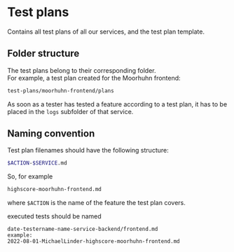 # Test plans

Contains all test plans of all our services, and the test plan template.

## Folder structure

The test plans belong to their corresponding folder.  
For example, a test plan created for the Moorhuhn frontend:

```bash
test-plans/moorhuhn-frontend/plans
```

As soon as a tester has tested a feature according to a test plan, it has to be placed in the `logs` subfolder of that service.

## Naming convention

Test plan filenames should have the following structure:

```bash
$ACTION-$SERVICE.md
```
So, for example
```bash
highscore-moorhuhn-frontend.md
```

where `$ACTION` is the name of the feature the test plan covers.

executed tests should be named

```
date-testername-name-service-backend/frontend.md
example:
2022-08-01-MichaelLinder-highscore-moorhuhn-frontend.md
```
